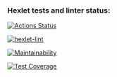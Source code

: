 ### Hexlet tests and linter status:
[![Actions Status](https://github.com/AlexanderIzmailov/python-project-lvl4/workflows/hexlet-check/badge.svg)](https://github.com/AlexanderIzmailov/python-project-lvl4/actions)

[![hexlet-lint](https://github.com/AlexanderIzmailov/python-project-lvl4/workflows/hexlet-lint/badge.svg)](https://github.com/AlexanderIzmailov/python-project-lvl4/actions/workflows/hexlet-lint.yml)

[![Maintainability](https://api.codeclimate.com/v1/badges/607a3b7444f30bd99a7f/maintainability)](https://codeclimate.com/github/AlexanderIzmailov/python-project-lvl4/maintainability)

[![Test Coverage](https://api.codeclimate.com/v1/badges/607a3b7444f30bd99a7f/test_coverage)](https://codeclimate.com/github/AlexanderIzmailov/python-project-lvl4/test_coverage)